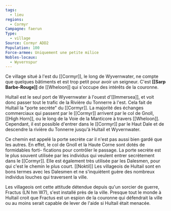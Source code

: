 ```yaml
---
tags:
  - lieu
regions:
  - Cormyr
Campagne: faerun
Type:
  - village
Source: Cormyr ADD2
Population: 100
Force-armee: Uniquement une petite milice
Nobles-locaux:
  - Wyvernspur
---
```

Ce village situé à l'est du [[Cormyr]], le long de Wyvernwater, ne compte que quelques bâtiments et est trop petit pour avoir un seigneur. C'est **[[Sarp Barbe-Rouge]]** de [[Wheloon]] qui s'occupe des intérêts de la couronne.

Hultail est le seul port de Wyvernwater à l'ouest d'[[Immersea]], et voit donc passer tout le trafic de la Rivière du Tonnerre à l'est. Cela fait de Hultail la "porte secrète" du [[Cormyr]]. La majorité des échanges commerciaux qui passent par le [[Cormyr]] arrivent par le col de Gnoll, [[High Horn]], ou le long de la Voie de la Manticore à travers [[Wheloon]]. Cependant, il est possible d'entrer dans le [[Cormyr]] par le Haut Dale et de descendre la rivière du Tonnerre jusqu'à Hultail et Wyvernwater.

Ce chemin est appelé la porte secrète car il n'est pas aussi bien gardé que les autres. En effet, le col de Gnoll et la Haute Corne sont dotés de formidables forti- fications pour contrôler le passage. La porte secrète est le plus souvent utilisée par les individus qui veulent entrer secrètement dans le [[Cormyr]]. Elle est également très utilisée par les Dalesmen, pour qui c'est le chemin le plus court. [[Noktil]] Les villageois de Hultail sont en bons termes avec les Dalesmen et ne s'inquiètent guère des nombreux individus louches qui traversent la ville.

Les villageois ont cette attitude détendue depuis qu'un sorcier de guerre, Fractus (LN hm W7), s'est installé près de la ville. Presque tout le monde à Hultail croit que Fractus est un espion de la couronne qui défendrait la ville ou au moins serait capable de lever de l'aide si Hultail était menacée.